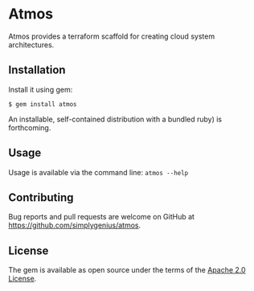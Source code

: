 # Atmos

Atmos provides a terraform scaffold for creating cloud system architectures.

## Installation

Install it using gem:

    $ gem install atmos

An installable, self-contained distribution with a bundled ruby) is forthcoming.

## Usage

Usage is available via the command line: `atmos --help`


## Contributing

Bug reports and pull requests are welcome on GitHub at https://github.com/simplygenius/atmos.


## License

The gem is available as open source under the terms of the [Apache 2.0 License](https://opensource.org/licenses/apache-2.0).

